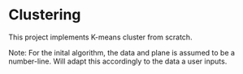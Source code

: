 # Clustering

This project implements K-means cluster from scratch. 


Note: For the inital algorithm, the data and plane is assumed to be a number-line. Will adapt this accordingly to the data a user inputs.
